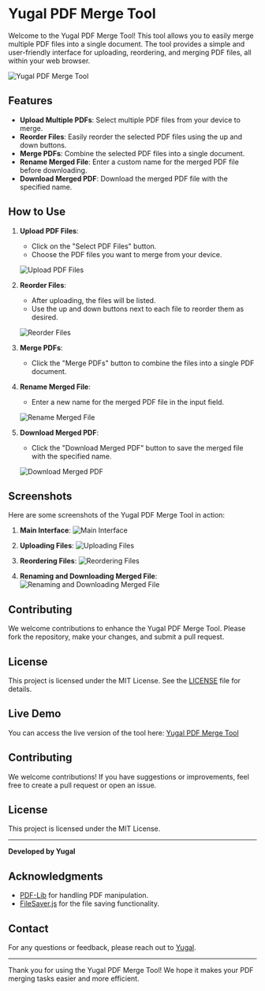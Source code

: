 # Yugal PDF Merge Tool

Welcome to the Yugal PDF Merge Tool! This tool allows you to easily merge multiple PDF files into a single document. The tool provides a simple and user-friendly interface for uploading, reordering, and merging PDF files, all within your web browser.

![Yugal PDF Merge Tool](https://yugalofficial.github.io/pdf-merge/screenshot1.png)

## Features

- **Upload Multiple PDFs**: Select multiple PDF files from your device to merge.
- **Reorder Files**: Easily reorder the selected PDF files using the up and down buttons.
- **Merge PDFs**: Combine the selected PDF files into a single document.
- **Rename Merged File**: Enter a custom name for the merged PDF file before downloading.
- **Download Merged PDF**: Download the merged PDF file with the specified name.

## How to Use

1. **Upload PDF Files**:
   - Click on the "Select PDF Files" button.
   - Choose the PDF files you want to merge from your device.

   ![Upload PDF Files](https://yugalofficial.github.io/pdf-merge/screenshot2.png)

2. **Reorder Files**:
   - After uploading, the files will be listed.
   - Use the up and down buttons next to each file to reorder them as desired.

   ![Reorder Files](https://yugalofficial.github.io/pdf-merge/screenshot3.png)

3. **Merge PDFs**:
   - Click the "Merge PDFs" button to combine the files into a single PDF document.

4. **Rename Merged File**:
   - Enter a new name for the merged PDF file in the input field.

   ![Rename Merged File](https://yugalofficial.github.io/pdf-merge/screenshot4.png)

5. **Download Merged PDF**:
   - Click the "Download Merged PDF" button to save the merged file with the specified name.

   ![Download Merged PDF](https://yugalofficial.github.io/pdf-merge/screenshot5.png)

## Screenshots

Here are some screenshots of the Yugal PDF Merge Tool in action:

1. **Main Interface**:
   ![Main Interface](https://yugalofficial.github.io/pdf-merge/screenshot1.png)

2. **Uploading Files**:
   ![Uploading Files](https://yugalofficial.github.io/pdf-merge/screenshot2.png)

3. **Reordering Files**:
   ![Reordering Files](https://yugalofficial.github.io/pdf-merge/screenshot3.png)

4. **Renaming and Downloading Merged File**:
   ![Renaming and Downloading Merged File](https://yugalofficial.github.io/pdf-merge/screenshot4.png)

## Contributing

We welcome contributions to enhance the Yugal PDF Merge Tool. Please fork the repository, make your changes, and submit a pull request.

## License

This project is licensed under the MIT License. See the [LICENSE](LICENSE) file for details.

## Live Demo

You can access the live version of the tool here: [Yugal PDF Merge Tool](https://yugalofficial.github.io/pdf-merge/)

## Contributing

We welcome contributions! If you have suggestions or improvements, feel free to create a pull request or open an issue.

## License

This project is licensed under the MIT License.

---

**Developed by Yugal**


## Acknowledgments

- [PDF-Lib](https://pdf-lib.js.org/) for handling PDF manipulation.
- [FileSaver.js](https://github.com/eligrey/FileSaver.js/) for the file saving functionality.

## Contact

For any questions or feedback, please reach out to [Yugal](https://github.com/yugalofficial).

---

Thank you for using the Yugal PDF Merge Tool! We hope it makes your PDF merging tasks easier and more efficient.


